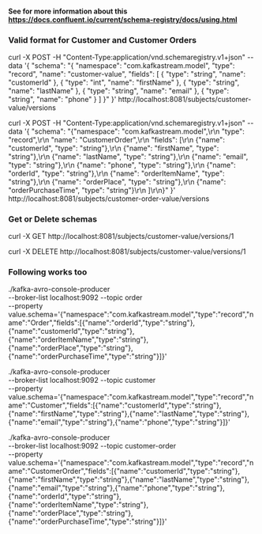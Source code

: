 
#### See for more information about this https://docs.confluent.io/current/schema-registry/docs/using.html


### Valid format for Customer and Customer Orders
curl -X POST -H "Content-Type:application/vnd.schemaregistry.v1+json" --data  '{   "schema":     "{       \"namespace\": \"com.kafkastream.model\",        \"type\": \"record\",        \"name\": \"customer-value\",        \"fields\":          [            {              \"type\": \"string\",              \"name\": \"customerId\"            },            {              \"type\": \"int\",              \"name\": \"firstName\"            },            {              \"type\": \"string\",              \"name\": \"lastName\"            },            {              \"type\": \"string\",              \"name\": \"email\"            },            {              \"type\": \"string\",              \"name\": \"phone\"            }          ]      }" }'  http://localhost:8081/subjects/customer-value/versions

curl -X POST -H "Content-Type:application/vnd.schemaregistry.v1+json" --data  '{   "schema":     "{\"namespace\": \"com.kafkastream.model\",\r\n  \"type\": \"record\",\r\n  \"name\": \"CustomerOrder\",\r\n  \"fields\": [\r\n    {\"name\": \"customerId\", \"type\": \"string\"},\r\n    {\"name\": \"firstName\", \"type\": \"string\"},\r\n    {\"name\": \"lastName\", \"type\": \"string\"},\r\n    {\"name\": \"email\", \"type\": \"string\"},\r\n    {\"name\": \"phone\", \"type\": \"string\"},\r\n    {\"name\": \"orderId\", \"type\": \"string\"},\r\n    {\"name\": \"orderItemName\", \"type\": \"string\"},\r\n    {\"name\": \"orderPlace\", \"type\": \"string\"},\r\n    {\"name\": \"orderPurchaseTime\", \"type\": \"string\"}\r\n  ]\r\n}" }'  http://localhost:8081/subjects/customer-order-value/versions


### Get or Delete schemas
curl -X GET http://localhost:8081/subjects/customer-value/versions/1

curl -X DELETE http://localhost:8081/subjects/customer-value/versions/1


### Following works too
./kafka-avro-console-producer \
         --broker-list localhost:9092 --topic order \
         --property value.schema='{"namespace":"com.kafkastream.model","type":"record","name":"Order","fields":[{"name":"orderId","type":"string"},{"name":"customerId","type":"string"},{"name":"orderItemName","type":"string"},{"name":"orderPlace","type":"string"},{"name":"orderPurchaseTime","type":"string"}]}'


./kafka-avro-console-producer \
                  --broker-list localhost:9092 --topic customer \
                  --property value.schema='{"namespace":"com.kafkastream.model","type":"record","name":"Customer","fields":[{"name":"customerId","type":"string"},{"name":"firstName","type":"string"},{"name":"lastName","type":"string"},{"name":"email","type":"string"},{"name":"phone","type":"string"}]}'

./kafka-avro-console-producer \
                  --broker-list localhost:9092 --topic customer-order \
                  --property value.schema='{"namespace":"com.kafkastream.model","type":"record","name":"CustomerOrder","fields":[{"name":"customerId","type":"string"},{"name":"firstName","type":"string"},{"name":"lastName","type":"string"},{"name":"email","type":"string"},{"name":"phone","type":"string"},{"name":"orderId","type":"string"},{"name":"orderItemName","type":"string"},{"name":"orderPlace","type":"string"},{"name":"orderPurchaseTime","type":"string"}]}'
